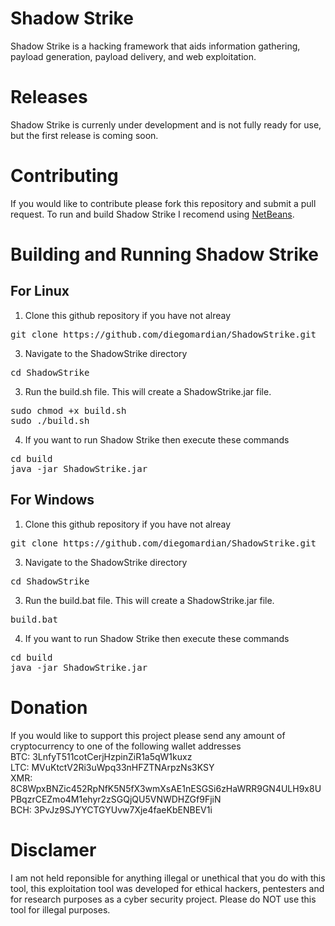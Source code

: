 # Shadow Strike
Shadow Strike is a hacking framework that aids information gathering, payload generation, payload delivery, and web exploitation.
# Releases
Shadow Strike is currenly under development and is not fully ready for use, but the first release is coming soon.
# Contributing
If you would like to contribute please fork this repository and submit a pull request. To run and build Shadow Strike I recomend using [NetBeans](https://netbeans.org).
# Building and Running Shadow Strike
## For Linux
1. Clone this github repository if you have not alreay
<pre>
git clone https://github.com/diegomardian/ShadowStrike.git
</pre>
3. Navigate to the ShadowStrike directory
<pre>
cd ShadowStrike
</pre>
3. Run the build.sh file. This will create a ShadowStrike.jar file.
<pre>
sudo chmod +x build.sh
sudo ./build.sh
</pre>
4. If you want to run Shadow Strike then execute these commands
<pre>
cd build
java -jar ShadowStrike.jar
</pre>
## For Windows
1. Clone this github repository if you have not alreay
<pre>
git clone https://github.com/diegomardian/ShadowStrike.git
</pre>
3. Navigate to the ShadowStrike directory
<pre>
cd ShadowStrike
</pre>
3. Run the build.bat file. This will create a ShadowStrike.jar file.
<pre>
build.bat
</pre>
4. If you want to run Shadow Strike then execute these commands
<pre>
cd build
java -jar ShadowStrike.jar
</pre>
# Donation
If you would like to support this project please send any amount of cryptocurrency to one of the following wallet addresses<br>
BTC: 3LnfyT511cotCerjHzpinZiR1a5qW1kuxz<br>
LTC: MVuKtctV2Ri3uWpq33nHFZTNArpzNs3KSY<br>
XMR: 8C8WpxBNZic452RpNfK5N5fX3wmXsAE1nESGSi6zHaWRR9GN4ULH9x8UPBqzrCEZmo4M1ehyr2zSGQjQU5VNWDHZGf9FjiN<br>
BCH: 3PvJz9SJYYCTGYUvw7Xje4faeKbENBEV1i<br>


# Disclamer
I am not held reponsible for anything illegal or unethical that you do with this tool, this exploitation tool was developed for ethical hackers, pentesters and for research purposes as a cyber security project. Please do NOT use this tool for illegal purposes.
